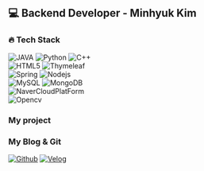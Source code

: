 ## 💻 Backend Developer - Minhyuk Kim


<h3> 🔥 Tech Stack</h3>
<p> 
  <img alt="JAVA" src="https://img.shields.io/badge/JAVA-007396?style=flat-square&logo=JAVA&logoColor=white"/>
  <img alt="Python" src="https://img.shields.io/badge/Python-3776AB?style=flat-square&logo=Python&logoColor=white"/>
  <img alt="C++" src="https://img.shields.io/badge/C++-00599C?style=flat-square&logo=C++&logoColor=white"/>
  <br>
  <img alt="HTML5" src="https://img.shields.io/badge/HTML5-E34F26?style=flat-square&logo=HTML5&logoColor=white"/>
  <img alt="Thymeleaf" src="https://img.shields.io/badge/Thymeleaf-005F0F?style=flat-square&logo=Thymeleaf&logoColor=white"/>

  <br>
  <img alt="Spring" src="https://img.shields.io/badge/Spring-6DB33F?style=flat-square&logo=Spring&logoColor=white"/>
  <img alt="Nodejs" src="https://img.shields.io/badge/-Nodejs-43853d?style=flat-square&logo=Node.js&logoColor=white"/>
  <br>
  <img alt="MySQL" src="https://img.shields.io/badge/-MySQL-4479A1?style=flat-square&logo=MySQL&logoColor=white"/>
  <img alt="MongoDB" src="https://img.shields.io/badge/-MongoDB-13aa52?style=flat-square&logo=mongodb&logoColor=white"/>
  <br>
  <img alt="NaverCloudPlatForm" src="https://img.shields.io/badge/-NaverCloudPlatForm-brightgreen"/>
  <br>
  <img alt="Opencv" src="https://img.shields.io/badge/-Opencv-5C3EE8?style=flat-square&logo=Opencv&logoColor=white"/>
  <br>
</p>

<h3> My project </h3>

### My Blog & Git
<p><a href="https://github.com/jcs5650" target="_blank"><img alt="Github" src="https://img.shields.io/badge/GitHub-%2312100E.svg?&style=for-the-badge&logo=Github&logoColor=white"/></a>  <a href="https://velog.io/@manx" target="_blank"><img alt="Velog" src="https://img.shields.io/badge/velog-%20C997.svg?&style=for-the-badge&logo=Velog&logoColor=white" /></a>
</p>
